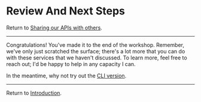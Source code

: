 # Review And Next Steps
Return to [Sharing our APIs with others](APIM.md).



---



Congratulations! You've made it to the end of the workshop. Remember, we've only just scratched the surface; there's a lot more that you can do with these services that we haven't discussed. To learn more, feel free to reach out; I'd be happy to help in any capacity I can.

In the meantime, why not try out the [CLI version](../CLI).


---



Return to [Introduction](../ReadMe.md#how-would-you-like-to-complete-the-workshop).

